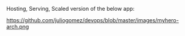 Hosting, Serving, Scaled version of the below app:

https://github.com/juliogomez/devops/blob/master/images/myhero-arch.png

